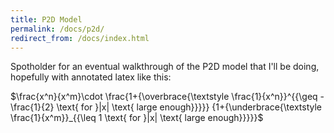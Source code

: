 ```yaml
---
title: P2D Model
permalink: /docs/p2d/
redirect_from: /docs/index.html
---
```


Spotholder for an eventual walkthrough of the P2D model that I'll be doing, hopefully with annotated latex like this:

$\frac{x^n}{x^m}\cdot  \frac{1+{\overbrace{\textstyle \frac{1}{x^n}}^{{\geq -\frac{1}{2} \text{ for }|x| \text{ large enough}}}}}
                         {1+{\underbrace{\textstyle \frac{1}{x^m}}_{{\leq 1 \text{ for }|x| \text{ large enough}}}}}$